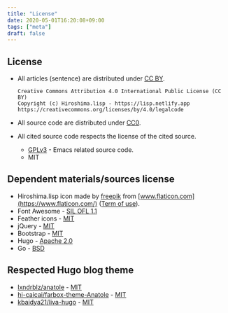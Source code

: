 ```yaml
---
title: "License"
date: 2020-05-01T16:20:08+09:00
tags: ["meta"]
draft: false
---
```


## License
- All articles (sentence) are distributed under [CC BY](https://creativecommons.org/licenses/by/4.0/legalcode.txt).

      Creative Commons Attribution 4.0 International Public License (CC BY)
      Copyright (c) Hiroshima.lisp - https://lisp.netlify.app
      https://creativecommons.org/licenses/by/4.0/legalcode

- All source code are distributed under [CC0](https://creativecommons.org/publicdomain/zero/1.0/legalcode.txt).
- All cited source code respects the license of the cited source.
  - [GPLv3](https://www.gnu.org/licenses/gpl-3.0.txt) - Emacs related source code.
  - MIT

## Dependent materials/sources license
- Hiroshima.lisp icon made by [freepik](https://www.flaticon.com/authors/freepik) from [www.flaticon.com](https://www.flaticon.com/) ([Term of use](https://www.freepikcompany.com/legal)).
- Font Awesome - [SIL OFL 1.1](http://scripts.sil.org/OFL)
- Feather icons - [MIT](https://github.com/feathericons/feather/blob/master/LICENSE)
- jQuery - [MIT](https://jquery.org/license/)
- Bootstrap - [MIT](https://github.com/twbs/bootstrap/blob/v4.0.0/LICENSE)
- Hugo - [Apache 2.0](https://gohugo.io/about/license/)
- Go - [BSD](https://golang.org/LICENSE)

## Respected Hugo blog theme
- [lxndrblz/anatole](https://github.com/lxndrblz/anatole) - [MIT](https://github.com/lxndrblz/anatole/blob/master/LICENSE)
- [hi-caicai/farbox-theme-Anatole](https://github.com/hi-caicai/farbox-theme-Anatole) - [MIT](https://github.com/hi-caicai/farbox-theme-Anatole)
- [kbaidya21/liva-hugo](https://github.com/kbaidya21/liva-hugo) - [MIT](https://github.com/kbaidya21/liva-hugo/blob/master/LICENSE)
